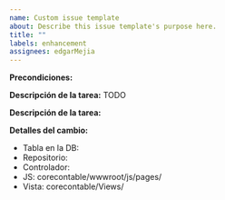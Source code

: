 ```yaml
---
name: Custom issue template
about: Describe this issue template's purpose here.
title: ""
labels: enhancement
assignees: edgarMejia
---
```


**Precondiciones:**

**Descripción de la tarea:**
TODO

**Descripción de la tarea:**

**Detalles del cambio:**

- Tabla en la DB:
- Repositorio:
- Controlador:
- JS: corecontable/wwwroot/js/pages/
- Vista: corecontable/Views/
